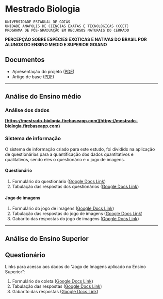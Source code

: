 # Mestrado Biologia
```
UNIVERSIDADE ESTADUAL DE GOIÁS
UNIDADE ANÁPOLIS DE CIÊNCIAS EXATAS E TECNOLÓGICAS (CCET)
PROGRAMA DE PÓS-GRADUAÇÃO EM RECURSOS NATURAIS DO CERRADO
```
**PERCEPÇÃO SOBRE ESPÉCIES EXÓTICAS E NATIVAS DO BRASIL POR ALUNOS DO ENSINO MEDIO E SUPERIOR GOIANO**

## Documentos

* Apresentação do projeto ([PDF](/doc/projeto_exoticas_e_nativas.pdf))
* Artigo de base ([PDF](/doc/artigo_genovart.pdf))

___
## Análise do Ensino médio

### Análise dos dados

**[https://mestrado-biologia.firebaseapp.com](https://mestrado-biologia.firebaseapp.com)**

### Sistema de informação

O sistema de informação criado para este estudo, foi dividido na aplicação de questionários para a quantificação dos dados quantitativos e qualitativos, sendo eles o questionário e o jogo de imagens.

#### Questionário

1. Formulário do questionário ([Google Docs Link](https://docs.google.com/forms/d/e/1FAIpQLSc_i09_vD5WPo2AMgvhdwrQCC4Xc9CXcEJgqZgeA8MRB03MZQ/viewform))
2. Tabulação das respostas dos questionários ([Google Docs Link](https://docs.google.com/spreadsheets/d/1qXSKB9V_4Tfw_xdh16FHR6ZSASdUmko6T6IkglkSCzQ/edit#gid=22182984))


#### Jogo de imagens

1. Formulário do jogo de imagens ([Google Docs Link](https://docs.google.com/forms/d/e/1FAIpQLSfLYh9YiV4P1snpBWzvvk1IpLwC3pTaDjTGTZTrQV4XP89-Hw/viewform))
2. Tabulação das respostas do jogo de imagens ([Google Docs Link](https://docs.google.com/spreadsheets/d/16kdAPaHx-HdrNNvMG1LzhPGrRVg2TtFEgXi7LpALedY/edit#gid=652230162))
3. Gabarito das respostas do jogo de imagens ([Google Docs Link](https://docs.google.com/spreadsheets/d/1YICkihH_gbHLH_-qhFCeTBuSroa5Ar-SWgl5OjrS6ic/edit#gid=0))

___
## Análise do Ensino Superior

## Questionário

Links para acesso aos dados do "Jogo de Imagens aplicado no Ensino Superior":

1. Formulário de coleta ([Google Docs Link](https://docs.google.com/forms/d/e/1FAIpQLSfyPlQXYLqW6OkK7BBxquqmW5XR49IdN1-Q9xSqYLfSxiPnfQ/viewform))
2. Tabulação das respostas ([Google Docs Link](https://docs.google.com/spreadsheets/d/1TxVn7UyzjW98MPDaN0xO3jUbu4CaEGExZBcHOm-H71I/edit#gid=718358497))
3. Gabarito das respostas ([Google Docs Link](https://docs.google.com/spreadsheets/d/1YICkihH_gbHLH_-qhFCeTBuSroa5Ar-SWgl5OjrS6ic/edit#gid=0))
